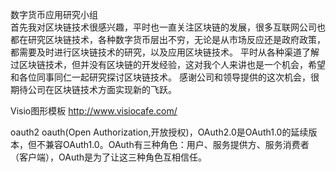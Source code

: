 数字货币应用研究小组  
首先我对区块链技术很感兴趣，平时也一直关注区块链的发展，很多互联网公司也都在研究区块链技术，各种数字货币层出不穷，无论是从市场反应还是政府政策，都需要及时进行区块链技术的研究，以及应用区块链技术。
平时从各种渠道了解过区块链技术，但并没有区块链的开发经验，这对我个人来讲也是一个机会，希望和各位同事同仁一起研究探讨区块链技术。
感谢公司和领导提供的这次机会，很期待公司在区块链技术方面实现新的飞跃。

Visio图形模板
http://www.visiocafe.com/

oauth2
oauth(Open Authorization,开放授权)，OAuth2.0是OAuth1.0的延续版本，但不兼容OAuth1.0。OAuth有三种角色：用户、服务提供方、服务消费者（客户端），OAuth是为了让这三种角色互相信任。
